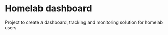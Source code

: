 # Homelab dashboard
Project to create a dashboard, tracking and monitoring solution for homelab users
